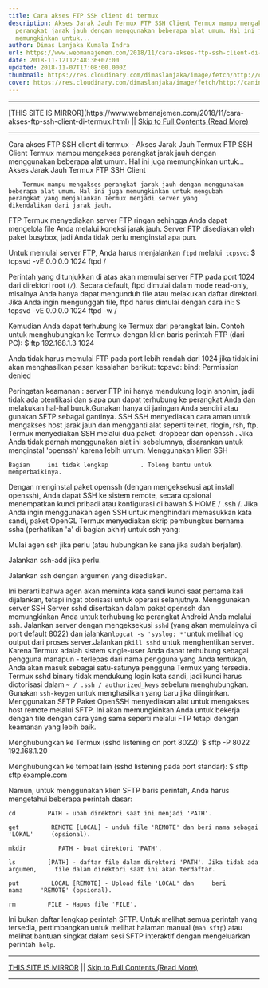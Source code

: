 ```yaml
---
title: Cara akses FTP SSH client di termux
description: Akses Jarak Jauh Termux FTP SSH Client Termux mampu mengakses
  perangkat jarak jauh dengan menggunakan beberapa alat umum. Hal ini juga
  memungkinkan untuk...
author: Dimas Lanjaka Kumala Indra
url: https://www.webmanajemen.com/2018/11/cara-akses-ftp-ssh-client-di-termux.html
date: 2018-11-12T12:48:36+07:00
updated: 2018-11-07T17:08:00.000Z
thumbnail: https://res.cloudinary.com/dimaslanjaka/image/fetch/http://caninechronicle.com/wp-content/uploads/2012/09/FTP-icon.jpg
cover: https://res.cloudinary.com/dimaslanjaka/image/fetch/http://caninechronicle.com/wp-content/uploads/2012/09/FTP-icon.jpg
---
```


<hr/> [THIS SITE IS MIRROR](https://www.webmanajemen.com/2018/11/cara-akses-ftp-ssh-client-di-termux.html) || <a href="https://www.webmanajemen.com/2018/11/cara-akses-ftp-ssh-client-di-termux.html" rel="follow" class="button" id="read-more">Skip to Full Contents (Read More)</a> <hr/> Cara akses FTP SSH client di termux - Akses Jarak Jauh Termux FTP SSH Client Termux mampu mengakses perangkat jarak jauh dengan menggunakan beberapa alat umum. Hal ini juga memungkinkan untuk... Akses Jarak Jauh 
Termux FTP SSH Client 

  
    
      
        Termux mampu mengakses perangkat jarak jauh dengan menggunakan         beberapa alat umum. Hal ini juga memungkinkan untuk mengubah         perangkat yang menjalankan Termux menjadi server yang         dikendalikan dari jarak jauh.       
    
  

FTP 
  Termux menyediakan server FTP ringan sehingga Anda dapat mengelola file   Anda melalui koneksi jarak jauh. Server FTP disediakan oleh paket busybox,   jadi Anda tidak perlu menginstal apa pun. 
  
  Untuk memulai server FTP, Anda harus menjalankan `ftpd` melalui` tcpsvd`: 
  $ tcpsvd -vE 0.0.0.0 1024 ftpd /

  Perintah yang ditunjukkan di atas akan memulai server FTP pada port 1024   dari direktori root (`/`). 
  Secara default, ftpd dimulai dalam mode read-only, misalnya Anda hanya   dapat mengunduh file atau melakukan daftar direktori. Jika Anda ingin   mengunggah file, ftpd harus dimulai dengan cara ini: 
  $ tcpsvd -vE 0.0.0.0 1024 ftpd -w /

  Kemudian Anda dapat terhubung ke Termux dari perangkat lain. Contoh untuk   menghubungkan ke Termux dengan klien baris perintah FTP (dari PC): 
  $ ftp 192.168.1.3 1024

  
  Anda tidak harus memulai FTP pada port lebih rendah dari 1024 jika tidak   ini akan menghasilkan pesan kesalahan berikut: 
  tcpsvd: bind: Permission denied

  
  Peringatan keamanan     : server FTP ini hanya mendukung login anonim, jadi tidak ada otentikasi   dan siapa pun dapat terhubung ke perangkat Anda dan melakukan hal-hal   buruk.Gunakan hanya di jaringan Anda sendiri atau gunakan SFTP sebagai   gantinya. 
SSH 
  SSH menyediakan cara aman untuk mengakses host jarak jauh dan mengganti   alat seperti telnet, rlogin, rsh, ftp. Termux menyediakan SSH melalui dua   paket:   dropbear     dan   openssh     . Jika Anda   tidak pernah menggunakan alat ini sebelumnya, disarankan untuk menginstal   'openssh' karena lebih umum. 
Menggunakan klien SSH 
  
    Bagian     ini tidak lengkap         . Tolong bantu untuk     memperbaikinya.   

  
  Dengan menginstal paket openssh (dengan mengeksekusi apt install openssh),   Anda dapat SSH ke sistem remote, secara opsional menempatkan kunci pribadi   atau konfigurasi di bawah $ HOME / .ssh /. 
  Jika Anda ingin menggunakan agen SSH untuk menghindari memasukkan kata   sandi, paket OpenGL Termux menyediakan skrip pembungkus bernama ssha   (perhatikan 'a' di bagian akhir) untuk ssh yang: 
  
Mulai agen ssh jika perlu (atau hubungkan ke sana jika sudah berjalan).   
  
Jalankan ssh-add jika perlu.   
  
Jalankan ssh dengan argumen yang disediakan.   

  Ini berarti bahwa agen akan meminta kata sandi kunci saat pertama kali   dijalankan, tetapi ingat otorisasi untuk operasi selanjutnya. 
Menggunakan server SSH 
  Server sshd disertakan dalam paket openssh dan memungkinkan Anda untuk   terhubung ke perangkat Android Anda melalui ssh. 
  Jalankan server dengan mengeksekusi `sshd` (yang akan memulainya di port   default 8022) dan jalankan` logcat -s 'syslog: *' `untuk melihat log output   dari proses server.Jalankan `pkill sshd` untuk menghentikan server. 
  Karena Termux adalah sistem single-user Anda dapat terhubung sebagai   pengguna manapun - terlepas dari nama pengguna yang Anda tentukan, Anda   akan masuk sebagai satu-satunya pengguna Termux yang tersedia. 
  Termux sshd binary tidak mendukung login kata sandi, jadi kunci harus   diotorisasi dalam `~ / .ssh / authorized_keys` sebelum menghubungkan.   Gunakan `ssh-keygen` untuk menghasilkan yang baru jika diinginkan. 
Menggunakan SFTP 
  Paket OpenSSH menyediakan alat untuk mengakses host remote melalui SFTP.   Ini akan memungkinkan Anda untuk bekerja dengan file dengan cara yang sama   seperti melalui FTP tetapi dengan keamanan yang lebih baik. 
  
  Menghubungkan ke Termux (sshd listening on port 8022): 
  $ sftp -P 8022 192.168.1.20

  
  Menghubungkan ke tempat lain (sshd listening pada port standar): 
  $ sftp sftp.example.com

  
  Namun, untuk menggunakan klien SFTP baris perintah, Anda harus mengetahui   beberapa perintah dasar: 
  
    cd         PATH - ubah direktori saat ini menjadi 'PATH'.   
  
    get         REMOTE [LOCAL] - unduh file 'REMOTE' dan beri nama sebagai 'LOKAL'     (opsional).   
  
    mkdir         PATH - buat direktori 'PATH'.   
  
    ls         [PATH] - daftar file dalam direktori 'PATH'. Jika tidak ada argumen,     file dalam direktori saat ini akan terdaftar.   
  
    put         LOCAL [REMOTE] - Upload file 'LOCAL' dan     beri         nama     'REMOTE' (opsional).   
  
    rm         FILE - Hapus file 'FILE'.   

  Ini bukan daftar lengkap perintah SFTP. Untuk melihat semua perintah yang   tersedia, pertimbangkan untuk melihat halaman manual (`man sftp`) atau   melihat bantuan singkat dalam sesi SFTP interaktif dengan mengeluarkan   perintah` help`. <hr/> [THIS SITE IS MIRROR](https://www.webmanajemen.com/2018/11/cara-akses-ftp-ssh-client-di-termux.html) || <a href="https://www.webmanajemen.com/2018/11/cara-akses-ftp-ssh-client-di-termux.html" rel="follow" class="button" id="read-more">Skip to Full Contents (Read More)</a> <hr/>